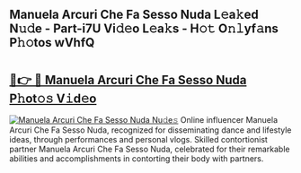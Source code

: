 ## Manuela Arcuri Che Fa Sesso Nuda L𝚎a𝚔ed N𝚞𝚍e - Part-i7U Vi𝚍𝚎o L𝚎a𝚔s - H𝚘𝚝 O𝚗𝚕yf𝚊ns P𝚑𝚘tos wVhfQ

# <h2><a href="http://kf6st4b.oniu.top/?m=Manuela+Arcuri+Che+Fa+Sesso+Nuda">🔗👉 🔴 Manuela Arcuri Che Fa Sesso Nuda P𝚑ot𝚘𝚜 V𝚒d𝚎o</a></h2>

[![Manuela Arcuri Che Fa Sesso Nuda Nu𝚍e𝚜](https://i.imgur.com/0qMVB7G.gif)](http://kf6st4b.oniu.top/?m=Manuela+Arcuri+Che+Fa+Sesso+Nuda)
Online influencer Manuela Arcuri Che Fa Sesso Nuda, recognized for disseminating dance and lifestyle ideas, through performances and personal vlogs. Skilled contortionist partner Manuela Arcuri Che Fa Sesso Nuda, celebrated for their remarkable abilities and accomplishments in contorting their body with partners.  
